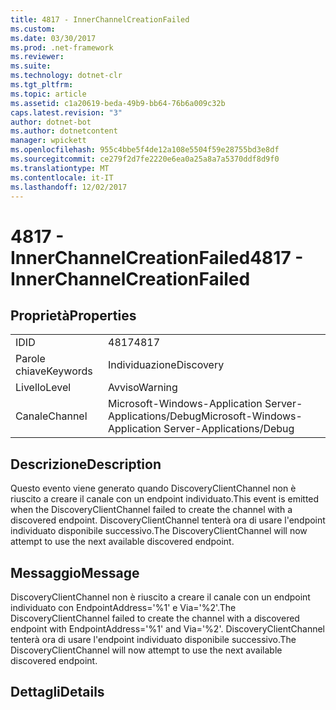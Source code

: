 ```yaml
---
title: 4817 - InnerChannelCreationFailed
ms.custom: 
ms.date: 03/30/2017
ms.prod: .net-framework
ms.reviewer: 
ms.suite: 
ms.technology: dotnet-clr
ms.tgt_pltfrm: 
ms.topic: article
ms.assetid: c1a20619-beda-49b9-bb64-76b6a009c32b
caps.latest.revision: "3"
author: dotnet-bot
ms.author: dotnetcontent
manager: wpickett
ms.openlocfilehash: 955c4bbe5f4de12a108e5504f59e28755bd3e8df
ms.sourcegitcommit: ce279f2d7fe2220e6ea0a25a8a7a5370ddf8d9f0
ms.translationtype: MT
ms.contentlocale: it-IT
ms.lasthandoff: 12/02/2017
---
```

# <a name="4817---innerchannelcreationfailed"></a><span data-ttu-id="fbe93-102">4817 - InnerChannelCreationFailed</span><span class="sxs-lookup"><span data-stu-id="fbe93-102">4817 - InnerChannelCreationFailed</span></span>
## <a name="properties"></a><span data-ttu-id="fbe93-103">Proprietà</span><span class="sxs-lookup"><span data-stu-id="fbe93-103">Properties</span></span>  
  
|||  
|-|-|  
|<span data-ttu-id="fbe93-104">ID</span><span class="sxs-lookup"><span data-stu-id="fbe93-104">ID</span></span>|<span data-ttu-id="fbe93-105">4817</span><span class="sxs-lookup"><span data-stu-id="fbe93-105">4817</span></span>|  
|<span data-ttu-id="fbe93-106">Parole chiave</span><span class="sxs-lookup"><span data-stu-id="fbe93-106">Keywords</span></span>|<span data-ttu-id="fbe93-107">Individuazione</span><span class="sxs-lookup"><span data-stu-id="fbe93-107">Discovery</span></span>|  
|<span data-ttu-id="fbe93-108">Livello</span><span class="sxs-lookup"><span data-stu-id="fbe93-108">Level</span></span>|<span data-ttu-id="fbe93-109">Avviso</span><span class="sxs-lookup"><span data-stu-id="fbe93-109">Warning</span></span>|  
|<span data-ttu-id="fbe93-110">Canale</span><span class="sxs-lookup"><span data-stu-id="fbe93-110">Channel</span></span>|<span data-ttu-id="fbe93-111">Microsoft-Windows-Application Server-Applications/Debug</span><span class="sxs-lookup"><span data-stu-id="fbe93-111">Microsoft-Windows-Application Server-Applications/Debug</span></span>|  
  
## <a name="description"></a><span data-ttu-id="fbe93-112">Descrizione</span><span class="sxs-lookup"><span data-stu-id="fbe93-112">Description</span></span>  
 <span data-ttu-id="fbe93-113">Questo evento viene generato quando DiscoveryClientChannel non è riuscito a creare il canale con un endpoint individuato.</span><span class="sxs-lookup"><span data-stu-id="fbe93-113">This event is emitted when the DiscoveryClientChannel failed to create the channel with a discovered endpoint.</span></span> <span data-ttu-id="fbe93-114">DiscoveryClientChannel tenterà ora di usare l'endpoint individuato disponibile successivo.</span><span class="sxs-lookup"><span data-stu-id="fbe93-114">The DiscoveryClientChannel will now attempt to use the next available discovered endpoint.</span></span>  
  
## <a name="message"></a><span data-ttu-id="fbe93-115">Messaggio</span><span class="sxs-lookup"><span data-stu-id="fbe93-115">Message</span></span>  
 <span data-ttu-id="fbe93-116">DiscoveryClientChannel non è riuscito a creare il canale con un endpoint individuato con EndpointAddress='%1' e Via='%2'.</span><span class="sxs-lookup"><span data-stu-id="fbe93-116">The DiscoveryClientChannel failed to create the channel with a discovered endpoint with EndpointAddress='%1' and Via='%2'.</span></span> <span data-ttu-id="fbe93-117">DiscoveryClientChannel tenterà ora di usare l'endpoint individuato disponibile successivo.</span><span class="sxs-lookup"><span data-stu-id="fbe93-117">The DiscoveryClientChannel will now attempt to use the next available discovered endpoint.</span></span>  
  
## <a name="details"></a><span data-ttu-id="fbe93-118">Dettagli</span><span class="sxs-lookup"><span data-stu-id="fbe93-118">Details</span></span>
